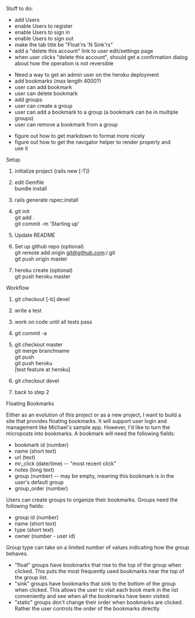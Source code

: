Stuff to do:
  + add Users  
  + enable Users to register  
  + enable Users to sign in  
  + enable Users to sign out
  + make the tab title be "Float'rs 'N Sink'rs"
  + add a "delete this account" link to user edit/settings page
  + when user clicks "delete this account", should get a confirmation
    dialog about how the operation is not reversible
  - Need a way to get an admin user on the heroku deployment
  - add bookmarks (max length 4000?)
  - user can add bookmark
  - user can delete bookmark
  - add groups
  - user can create a group
  - user can add a bookmark to a group (a bookmark can be in multiple groups)
  - user can remove a bookmark from a group
  + figure out how to get markdown to format more nicely  
  + figure out how to get the navigator helper to render properly and  
    use it

Setup

 1. initialize project (rails new <appname> [-T])

 1. edit Gemfile  
    bundle install

 1. rails generate rspec:install

 1. git init  
    git add .  
    git commit -m 'Starting up'

 1. Update README

 1. Set up github repo (optional)  
    git remote add origin git@github.com:<username>/<appname>.git  
    git push origin master

 1. heroku create (optional)  
    git push heroku master

Workflow

 1. git checkout [-b] devel

 1. write a test

 1. work on code until all tests pass

 1. git commit -a
    
 1. git checkout master  
    git merge branchname  
    git push  
    git push heroku  
    [test feature at heroku]

 1. git checkout devel

 1. back to step 2

Floating Bookmarks

Either as an evolution of this project or as a new project, I want to
build a site that provides floating bookmarks. It will support user
login and management like Michael's sample app. However, I'd like to
turn the microposts into bookmarks. A bookmark will need the following
fields:

  - bookmark id (number)
  - name (short text)
  - url (text)
  - mr_click (date/time) -- "most recent click"
  - notes (long text)
  - group (number) -- may be empty, meaning this bookmark is in the  
    user's default group
  - group_order (number)

Users can create groups to organize their bookmarks. Groups need the
following fields:

  - group id (number)
  - name (short text)
  - type (short text)
  - owner (number - user id)

Group type can take on a limited number of values indicating how the
group behaves.

  - "float" groups have bookmarks that rise to the top of the group
    when clicked. This puts the most frequently used bookmarks near
    the top of the group list.
  - "sink" groups have bookmarks that sink to the bottom of the group
    when clicked. This allows the user to visit each book mark in the
    list conveniently and see when all the bookmarks have been visited.
  - "static" groups don't change their order when bookmarks are
    clicked. Rather the user controls the order of the bookmarks
    directly.
